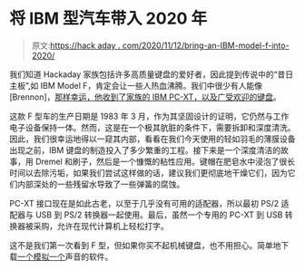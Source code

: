 # 将 IBM 型汽车带入 2020 年

> 原文:[https://hack aday . com/2020/11/12/bring-an-IBM-model-f-into-2020/](https://hackaday.com/2020/11/12/bringing-an-ibm-model-f-into-2020/)

我们知道 Hackaday 家族包括许多高质量键盘的爱好者，因此提到传说中的“昔日主板”,如 IBM Model F，肯定会让一些人热血沸腾。我们中很少有人能像[Brennon]，[那样幸运，他收到了家族的 IBM PC-XT，以及广受欢迎的键盘](https://blog.opsdisk.com/restoring-a-37-year-old-ibm-model-f-mechanical-keyboard.html)。

这款 F 型车的生产日期是 1983 年 3 月，作为其坚固设计的证明，它仍然与工作电子设备保持一体。然而，这是在一个极其肮脏的条件下，需要拆卸和深度清洗。因此，我们很幸运地得以一窥其内部，看看在我们今天使用的轻如羽毛的薄膜设备出现之前，IBM 键盘的制造投入了多少繁重的工程。接下来是一个深度清洁的故事，用 Dremel 和刷子，然后是一个慷慨的粘性应用。键帽在肥皂水中浸泡了很长时间以去除污垢，如果我们尝试这样做的话，建议我们更彻底地干燥它们，因为它们内部深处的一些残留水导致了一些弹簧的腐蚀。

PC-XT 接口现在是如此古老，以至于几乎没有可用的适配器，所以最初 PS/2 适配器与 USB 到 PS/2 转换器一起使用。最后，虽然一个专用的 PC-XT 到 USB 转换器被采购，允许在现代计算机上轻松打字。

这不是我们第一次看到 F 型，但如果你买不起机械键盘，也不用担心。简单地下载[一个模拟一个](https://hackaday.com/2016/12/03/do-you-miss-the-sound-of-your-model-m/)声音的软件。